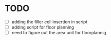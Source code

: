 # TODO
- [ ] adding the filler cell insertion in script
- [ ] adding script for floor planning
- [ ] need to figure out the area unit for floorplannig
